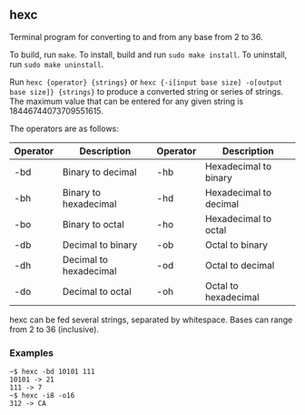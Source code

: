 ## hexc
Terminal program for converting to and from any base from 2 to 36.  

To build, run `make`. To install, build and run `sudo make install`.  To
uninstall, run `sudo make uninstall`.

Run `hexc {operator} {strings}` or `hexc {-i[input base size] -o[output base size]} {strings}` to produce a converted string or series of strings. The maximum value that can be entered for any given string is 18446744073709551615.  

The operators are as follows:  

| Operator | Description            | Operator | Description            |
|----------|------------------------|----------|------------------------|
| -bd      | Binary to decimal      | -hb      | Hexadecimal to binary  |
| -bh      | Binary to hexadecimal  | -hd      | Hexadecimal to decimal |
| -bo      | Binary to octal        | -ho      | Hexadecimal to octal   |
| -db      | Decimal to binary      | -ob      | Octal to binary        |
| -dh      | Decimal to hexadecimal | -od      | Octal to decimal       |
| -do      | Decimal to octal       | -oh      | Octal to hexadecimal   |  

hexc can be fed several strings, separated by whitespace. Bases can range from 2 to 36 (inclusive).  

### Examples
```
~$ hexc -bd 10101 111
10101 -> 21
111 -> 7
~$ hexc -i8 -o16
312 -> CA
```